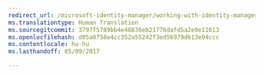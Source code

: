 ```yaml
---
redirect_url: /microsoft-identity-manager/working-with-identity-manager-hybrid-reporting
ms.translationtype: Human Translation
ms.sourcegitcommit: 3797f5789bb4e48836eb21776dafd5a2e0e11613
ms.openlocfilehash: d05a0758e4cc352a55242f3ed56979d613e04ccc
ms.contentlocale: hu-hu
ms.lasthandoff: 05/09/2017

---
```


